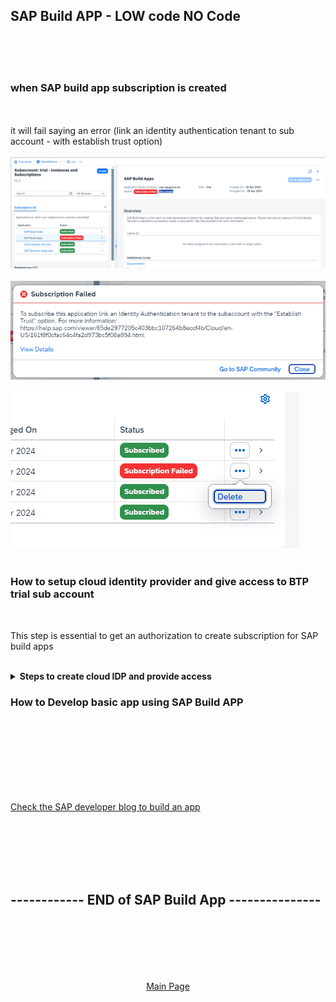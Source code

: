 
## SAP Build APP - LOW code NO Code

</br>
</br>
</br>

### when SAP build app subscription is created 
</br>
</br>
it will fail saying an error (link an identity authentication tenant to sub account - with establish trust option)
</br>
</br>
<img src="./files/sapbuild-1.png" >
</br>
</br>
<img src="./files/sapbuild-2.png" >
</br>
</br>
<img src="./files/sapbuild-3.png" >
</br>
</br>

### How to setup cloud identity provider and give access to BTP trial sub account 
</br> 

This step is essential to get an authorization to create subscription for SAP build apps
</br>
</br>

<details>
<summary> <b> Steps to create cloud IDP and provide access </b> </summary>
</br>
</br>

</br>
</br>
<img src="./files/sapbuild-4.png" >
</br>
</br>
<img src="./files/sapbuild-5.png" >
</br>
</br>
<img src="./files/sapbuild-6.png" >
</br>
</br>
<img src="./files/sapbuild-7.png" >
</br>
</br>
<img src="./files/sapbuild-8.png" >
</br>
</br>
<img src="./files/sapbuild-9.png" >
</br>
</br>
<img src="./files/sapbuild-10.png" >
</br>
</br>
<img src="./files/sapbuild-11.png" >
</br>
</br>
<img src="./files/sapbuild-12.png" >
</br>
</br>
<img src="./files/sapbuild-13.png" >
</br>
</br>
<img src="./files/sapbuild-14.png" >
</br>
</br>
<img src="./files/sapbuild-15.png" >
</br>
</br>
<img src="./files/sapbuild-16.png" >
</br>
</br>
<img src="./files/sapbuild-17.png" >
</br>
</br>
<img src="./files/sapbuild-18.png" >
</br>
</br>
<img src="./files/sapbuild-19.png" >
</br>
</br>
<img src="./files/sapbuild-20.png" >
</br>
</br>
<img src="./files/sapbuild-21.png" >
</br>
</br>
<img src="./files/sapbuild-22.png" >
</br>
</br>
<img src="./files/sapbuild-23.png" >
</br>
</br>
<img src="./files/sapbuild-24.png" >
</br>
</br>
<img src="./files/sapbuild-25.png" >
</br>
</br>
<img src="./files/sapbuild-26.png" >
</br>
</br>
<img src="./files/sapbuild-27.png" >
</br>
</br>
<img src="./files/sapbuild-28.png" >
</br>
</br>
<img src="./files/sapbuild-29.png" >
</br>
</br>
<img src="./files/sapbuild-30.png" >
</br>
</br>
<img src="./files/sapbuild-31.png" >
</br>
</br>
<img src="./files/sapbuild-32.png" >
</br>
</br>
<img src="./files/sapbuild-33.png" >
</br>
</br>
<img src="./files/sapbuild-34.png" >
</br>
</br>
<img src="./files/sapbuild-35.png" >
</br>
</br>
<img src="./files/sapbuild-36.png" >
</br>
</br>
<img src="./files/sapbuild-37.png" >
</br>
</br>
</details>


### How to Develop basic app using SAP Build APP
</br> 
</br>
</br>


</br>
</br>


</br>
</br>

[Check the SAP developer blog to build an app](https://developers.sap.com/mission.appgyver-low-code.html)

</br>
</br>
</br>
</br>
</br>


## ------------ END of SAP Build App ---------------

</br>
</br>
</br>
</br>
</br>

<p align="center"> 
<a href="https://github.com/Octavius-Dante/Tetra_Proxima"> Main Page</a> 
	
</br>
</br>
